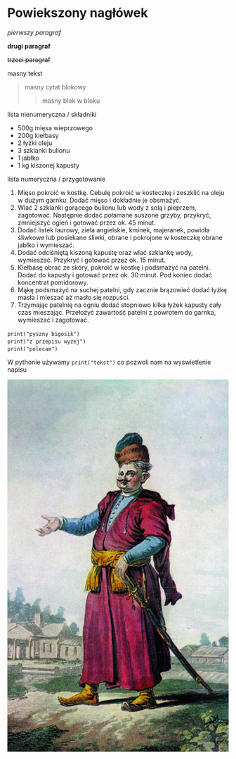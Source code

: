 # Powiekszony nagłówek

*pierwszy paragraf*

**drugi paragraf**

~~trzeci paragraf~~

masny tekst
>masny cytat blokowy
>>masny blok w bloku

lista nienumeryczna / składniki
- 500g mięsa wieprzowego
- 200g kiełbasy
- 2 łyżki oleju
- 3 szklanki bulionu
- 1 jabłko
- 1 kg kiszonej kapusty

lista numeryczna / przygotowanie
1. Mięso pokroić w kostkę. Cebulę pokroić w kosteczkę i zeszklić na oleju w dużym garnku. Dodać mięso i dokładnie je obsmażyć.
2. Wlać 2 szklanki gorącego bulionu lub wody z solą i pieprzem, zagotować. Następnie dodać połamane suszone grzyby, przykryć, zmniejszyć ogień i gotować przez ok. 45 minut.
3. Dodać listek laurowy, ziela angielskie, kminek, majeranek, powidła śliwkowe lub posiekane śliwki, obrane i pokrojone w kosteczkę obrane jabłko i wymieszać.
4. Dodać odciśniętą kiszoną kapustę oraz wlać szklankę wody, wymieszać. Przykryć i gotować przez ok. 15 minut.
5. Kiełbasę obrać ze skóry, pokroić w kostkę i podsmażyć na patelni. Dodać do kapusty i gotować przez ok. 30 minut. Pod koniec dodać koncentrat pomidorowy.
6. Mąkę podsmażyć na suchej patelni, gdy zacznie brązowieć dodać łyżkę masła i mieszać aż masło się rozpuści.
7. Trzymając patelnię na ogniu dodać stopniowo kilka łyżek kapusty cały czas mieszając. Przełożyć zawartość patelni z powrotem do garnka, wymieszać i zagotować.

`print("pyszny bigosik")` </br>
`print("z przepisu wyżej")` </br>
`print("polecam")`

W pythonie używamy `print("tekst")` co pozwoli nam na wyswietlenie napisu

![obrazek](Szlachcic.jpg)
